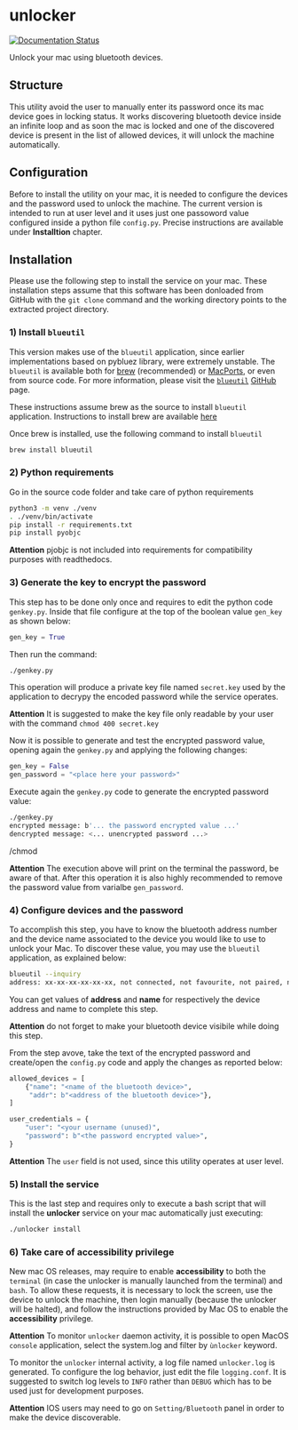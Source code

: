 # unlocker

[![Documentation Status](https://readthedocs.org/projects/unlocker/badge/?version=latest)](https://unlocker.readthedocs.io/en/latest/?badge=latest)

Unlock your mac using bluetooth devices.

## Structure

This utility avoid the user to manually enter its password once its mac device goes in locking status.
It works discovering bluetooth device inside an infinite loop and as soon the mac is locked and one of the discovered device is present in the list of allowed devices, it will unlock the machine automatically.

## Configuration

Before to install the utility on your mac, it is needed to configure the devices and the password used to unlock the machine.
The current version is intended to run at user level and it uses just one passoword value configured inside a python file `config.py`. Precise instructions are available under **Installtion** chapter.

## Installation

Please use the following step to install the service on your mac. These installation steps assume that this software has been donloaded from GitHub with the `git clone` command and the working directory points to the extracted project directory.

### 1) Install `blueutil`

This version makes use of the `blueutil` application, since earlier implementations based on pybluez library, were extremely unstable.
The `blueutil` is available both for [brew](https://brew.sh) (recommended) or [MacPorts](https://www.macports.org), or even from source code. For more information, please visit the [`blueutil`](https://github.com/toy/blueutil) [GitHub](https://github.com) page.

These instructions assume brew as the source to install `blueutil` application.
Instructions to install brew are available [here](https://docs.brew.sh/Installation)

Once brew is installed, use the following command to install `blueutil`

```bash
brew install blueutil
```

### 2) Python requirements

Go in the source code folder and take care of python requirements

```bash
python3 -m venv ./venv
. ./venv/bin/activate
pip install -r requirements.txt
pip install pyobjc
```

**Attention** pjobjc is not included into requirements for compatibility purposes with readthedocs.

### 3) Generate the key to encrypt the password

This step has to be done only once and requires to edit the python code `genkey.py`. Inside that file configure at the top of the boolean value `gen_key` as shown below:

```python
gen_key = True
```

Then run the command:

```bash
./genkey.py
```

This operation will produce a private key file named `secret.key` used by the application to decrypy the encoded password while the service operates.

**Attention** It is suggested to make the key file only readable by your user with the command `chmod 400 secret.key`

Now it is possible to generate and test the encrypted password value, opening again the `genkey.py` and applying the following changes:

```python
gen_key = False
gen_password = "<place here your password>"
```

Execute again the `genkey.py` code to generate the encrypted password value:

```bash
./genkey.py
encrypted message: b'... the password encrypted value ...'
dencrypted message: <... unencrypted password ...>
```
/chmod

**Attention** The execution above will print on the terminal the password, be aware of that. After this operation it is also highly recommended to remove the password value from varialbe `gen_password`.

### 4) Configure devices and the password

To accomplish this step, you have to know the bluetooth address number and the device name associated to the device you would like to use to unlock your Mac. To discover these value, you may use the `blueutil` application, as explained below:

```bash
blueutil --inquiry
address: xx-xx-xx-xx-xx-xx, not connected, not favourite, not paired, name: "<device name>", recent access date: -
```

You can get values of **address** and **name** for respectively the device address and name to complete this step.

**Attention** do not forget to make your bluetooth device visibile while doing this step.

From the step avove, take the text of the encrypted password and create/open the `config.py` code and apply the changes as reported below:

```python
allowed_devices = [
    {"name": "<name of the bluetooth device>",
     "addr": b"<address of the bluetooth device>"},
]

user_credentials = {
    "user": "<your username (unused)",
    "password": b"<the password encrypted value>",
}
```

**Attention** The `user` field is not used, since this utility operates at user level.

### 5) Install the service

This is the last step and requires only to execute a bash script that will install the **unlocker** service on your mac automatically just executing:

```bash
./unlocker install
```

### 6) Take care of accessibility privilege

New mac OS releases, may require to enable **accessibility** to both the `terminal` (in case the unlocker is manually launched from the terminal) and `bash`.
To allow these requests, it is necessary to lock the screen, use the device to unlock the machine, then login manually (because the unlocker will be halted), and follow the instructions provided by Mac OS to enable the **accessibility** privilege.

**Attention** To monitor `unlocker` daemon activity, it is possible to open MacOS `console` application, select the system.log and filter by `ùnlocker` keyword.

To monitor the `unlocker` internal activity, a log file named `unlocker.log` is generated. To configure the log behavior, just edit the file `logging.conf`. It is suggested to switch log levels to `INFO` rather than `DEBUG` which has to be used just for development purposes.

**Attention** IOS users may need to go on `Setting/Bluetooth` panel in order to make the device discoverable.
